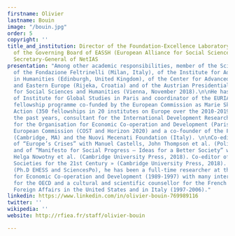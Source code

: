 ```yaml
---
firstname: Olivier
lastname: Bouin
image: "/bouin.jpg"
order: 5
copyright: ''
title_and_institution: Director of the Foundation-Excellence Laboratory RFIEA, President-elect
  of the Governing Board of EASSH (European Alliance for Social Sciences and Humanities),
  Secretary-General of NetIAS
presentation: "Among other academic responsibilities, member of the Scientific Committee
  of the Fondazione Feltrinelli (Milan, Italy), of the Institute for Advanced Study
  in Humanities (Edinburgh, United Kingdom), of the Center for Advanced Study – Southern
  and Eastern Europe (Rijeka, Croatia) and of the Austrian Presidential Conference
  for Social Sciences and Humanities (Vienna, November 2018).\n\nHe has been Director
  of Institute for Global Studies in Paris and coordinator of the EURIAS international
  fellowship programme co-funded by the European Commission as Marie Sklodowska-Curie
  Action (350 fellowships in 20 institutes on Europe over the 2010-2019 period).\n\nOver
  the past years, consultant for the International Development Research Center (Canada),
  for the Organisation for Economic Co-operation and Development (Paris), for the
  European Commission (COST and Horizon 2020) and a co-founder of the France@MIT Foundation
  (Cambridge, MA) and the Nuovi Mecenati Foundation (Italy). \n\nCo-editor and co-author
  of “Europe’s Crises” with Manuel Castells, John Thompson et al. (Polity Press, 2018)
  and of “Manifesto for Social Progress – Ideas for a Better Society” with Marc Fleurbaey,
  Helga Nowotny et al. (Cambridge University Press, 2018). Co-editor of « Rethinking
  Societies for the 21st Century » (Cambridge University Press, 2018). \n\nEconomist
  (Ph.D EHESS and SciencesPo), he has been a full-time researcher at the Organisation
  for Economic Co-operation and Development (1989-1997) with many international publications
  for the OECD and a cultural and scientific counsellor for the French Ministry of
  Foreign Affairs in the United States and in Italy (1997-2006)."
linkedin: https://www.linkedin.com/in/olivier-bouin-769989116
twitter: ''
wikipedia: ''
website: http://rfiea.fr/staff/olivier-bouin

---
```

